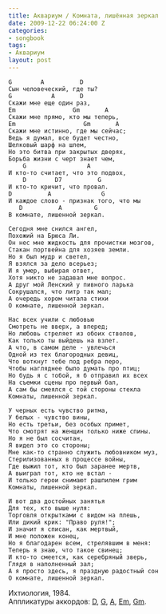 ```yaml
---
title: Аквариум / Комната, лишённая зеркал
date: 2009-12-22 06:24:00 Z
categories:
- songbook
tags:
- Аквариум
layout: post
---
```


    G        A          D 
    Сын человеческий, где ты?
    G           A       D
    Скажи мне еще один раз,
    Em                Gm       A
    Скажи мне прямо, кто мы теперь,
    Em                   Gm       A
    Скажи мне истинно, где мы сейчас;
    Ведь я думал, все будет честно,
    Шелковый шарф на шлем,
    Но это битва при закрытых дверях,
    Борьба жизни с черт знает чем,
        G                 A
    И кто-то считает, что это подвох,
        D        D7          G
    И кто-то кричит, что провал.
    D          A              G
    И каждое слово - признак того, что мы
       D          A         G
    В комнате, лишенной зеркал.

    Сегодня мне снился ангел,
    Похожий на Брюса Ли.
    Он нес мне жидкость для прочистки мозгов,
    Стакан портвейна для хозяев земли.
    Но я был мудр и светел,
    Я взялся за дело всерьез;
    И я умер, выбирая ответ,
    Хотя никто не задавал мне вопрос.
    А друг мой Ленский у пивного ларька
    Сокрушался, что литр так мал;
    А очередь хором читала стихи
    О комнате, лишенной зеркал.

    Нас всех учили с любовью
    Смотреть не вверх, а вперед;
    Но любовь стреляет из обоих стволов,
    Как только ты выйдешь на взлет.
    А что, в самом деле - увлечься
    Одной из тех благородных девиц,
    Что воткнут тебе под ребра перо,
    Чтобы нагляднее было думать про птиц;
    Но будь я с тобой, я б отправил их всех
    На съемки сцены про первый бал,
    А сам бы смеялся с той стороны стекла
    Комнаты, лишенной зеркал.

    У черных есть чувство ритма,
    У белых - чувство вины,
    Но есть третьи, без особых примет,
    Что смотрят на женщин только ниже спины.
    Но я не был сосчитан,
    Я видел это со стороны;
    Мне как-то странно служить любовником муз,
    Стерилизованных в процессе войны,
    Где выжил тот, кто был заранее мертв,
    А выиграл тот, кто не встал -
    И только герои снимают рашпилем грим
    Комнаты, лишенной зеркал.

    И вот два достойных занятья
    Для тех, кто выше нуля:
    Торговля открытками с видом на плешь,
    Или дикий крик: "Право руля!";
    И значит я списан, как мертвый,
    И мне положен конец,
    Но я благодарен всем, стрелявшим в меня:
    Теперь я знаю, что такое свинец;
    И кто-то смеется, как серебряный зверь,
    Глядя в наполненный зал;
    А я просто здесь, я праздную радостный сон
    О комнате, лишенной зеркал.

Ихтиология, 1984.  
Аппликатуры аккордов: [D](/chords/#D), [G](/chords/#G), 
[A](/chords/#A), [Em](/chords/#Em), [Gm](/chords/#Gm).


